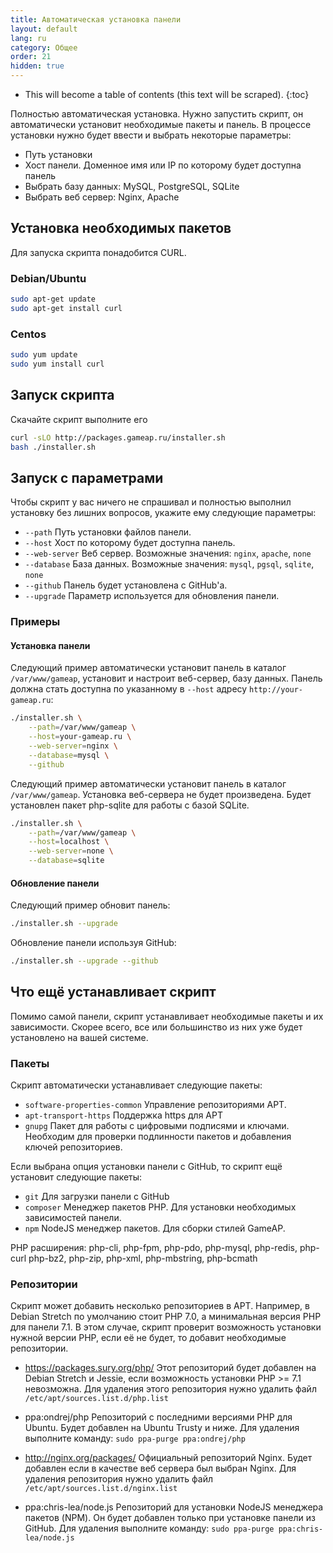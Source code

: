 ```yaml
---
title: Автоматическая установка панели
layout: default
lang: ru
category: Общее
order: 21
hidden: true
---
```


* This will become a table of contents (this text will be scraped).
{:toc}

Полностью автоматическая установка. Нужно запустить скрипт, он автоматически установит необходимые пакеты и панель. В процессе установки нужно будет ввести и выбрать некоторые параметры:

- Путь установки
- Хост панели. Доменное имя или IP по которому будет доступна панель
- Выбрать базу данных: MySQL, PostgreSQL, SQLite
- Выбрать веб сервер: Nginx, Apache

## Установка необходимых пакетов

Для запуска скрипта понадобится CURL.

### Debian/Ubuntu

```bash
sudo apt-get update
sudo apt-get install curl
```

### Centos

```bash
sudo yum update
sudo yum install curl
```


## Запуск скрипта

Скачайте скрипт выполните его
```bash
curl -sLO http://packages.gameap.ru/installer.sh
bash ./installer.sh
```

## Запуск с параметрами

Чтобы скрипт у вас ничего не спрашивал и полностью выполнил установку без
лишних вопросов, укажите ему следующие параметры:

- `--path` Путь установки файлов панели.
- `--host` Хост по которому будет доступна панель.
- `--web-server` Веб сервер. Возможные значения: `nginx`, `apache`, `none`
- `--database` База данных. Возможные значения: `mysql`, `pgsql`, `sqlite`, `none`
- `--github` Панель будет установлена с GitHub'а.
- `--upgrade` Параметр используется для обновления панели.

### Примеры

#### Установка панели

Следующий пример автоматически установит панель в каталог `/var/www/gameap`, установит и настроит веб-сервер, базу данных. Панель должна стать доступна по указанному в `--host` адресу `http://your-gameap.ru`:

```bash
./installer.sh \
    --path=/var/www/gameap \
    --host=your-gameap.ru \
    --web-server=nginx \
    --database=mysql \
    --github
```

Следующий пример автоматически установит панель в каталог `/var/www/gameap`. Установка веб-сервера не будет произведена. Будет установлен пакет php-sqlite для работы с базой SQLite.
```bash
./installer.sh \
    --path=/var/www/gameap \
    --host=localhost \
    --web-server=none \
    --database=sqlite
```

#### Обновление панели

Следующий пример обновит панель:
```bash
./installer.sh --upgrade
```

Обновление панели используя GitHub:
```bash
./installer.sh --upgrade --github
```

## Что ещё устанавливает скрипт

Помимо самой панели, скрипт устанавливает необходимые пакеты и их зависимости. Скорее всего, все или большинство из них уже будет установлено на вашей системе.

### Пакеты

Скрипт автоматически устанавливает следующие пакеты:

- `software-properties-common` Управление репозиториями APT.
- `apt-transport-https` Поддержка https для APT
- `gnupg` Пакет для работы с цифровыми подписями и ключами. Необходим для проверки подлинности пакетов и добавления ключей репозиториев.

Если выбрана опция установки панели с GitHub, то скрипт ещё установит следующие пакеты:
- `git` Для загрузки панели с GitHub
- `composer` Менеджер пакетов PHP. Для установки необходимых зависимостей панели.
- `npm` NodeJS менеджер пакетов. Для сборки стилей GameAP.

PHP расширения: php-cli, php-fpm, php-pdo, php-mysql, php-redis, php-curl 
php-bz2, php-zip, php-xml, php-mbstring, php-bcmath

### Репозитории

Скрипт может добавить несколько репозиториев в APT. Например, в Debian Stretch по умолчанию стоит PHP 7.0, а минимальная версия PHP для панели 7.1. В этом случае, скрипт проверит возможность установки нужной версии PHP, если её не будет, то добавит необходимые репозитории.

- https://packages.sury.org/php/
Этот репозиторий будет добавлен на Debian Stretch и Jessie, если возможность установки PHP >= 7.1 невозможна.
Для удаления этого репозитория нужно удалить файл `/etc/apt/sources.list.d/php.list`

- ppa:ondrej/php
Репозиторий с последними версиями PHP для Ubuntu. Будет добавлен на Ubuntu Trusty и ниже.
Для удаления выполните команду: `sudo ppa-purge ppa:ondrej/php`

- http://nginx.org/packages/
Официальный репозиторий Nginx. Будет добавлен если в качестве веб сервера был выбран Nginx.
Для удаления репозитория нужно удалить файл `/etc/apt/sources.list.d/nginx.list`

- ppa:chris-lea/node.js
Репозиторий для установки NodeJS менеджера пакетов (NPM). Он будет добавлен только при установке панели из GitHub.
Для удаления выполните команду: `sudo ppa-purge ppa:chris-lea/node.js`